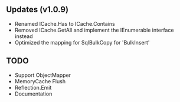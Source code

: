 ## Updates (v1.0.9)
- Renamed ICache.Has to ICache.Contains
- Removed ICache.GetAll and implement the IEnumerable interface instead
- Optimized the mapping for SqlBulkCopy for 'BulkInsert'

## TODO
- Support ObjectMapper
- MemoryCache Flush
- Reflection.Emit
- Documentation
